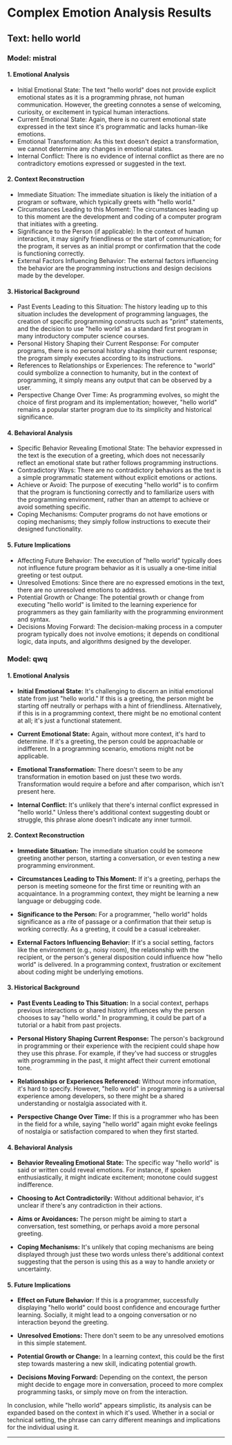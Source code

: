 # Complex Emotion Analysis Results

## Text: hello world
### Model: mistral
#### 1. Emotional Analysis
- Initial Emotional State: The text "hello world" does not provide explicit emotional states as it is a programming phrase, not human communication. However, the greeting connotes a sense of welcoming, curiosity, or excitement in typical human interactions.
- Current Emotional State: Again, there is no current emotional state expressed in the text since it's programmatic and lacks human-like emotions.
- Emotional Transformation: As this text doesn't depict a transformation, we cannot determine any changes in emotional states.
- Internal Conflict: There is no evidence of internal conflict as there are no contradictory emotions expressed or suggested in the text.

#### 2. Context Reconstruction
- Immediate Situation: The immediate situation is likely the initiation of a program or software, which typically greets with "hello world."
- Circumstances Leading to this Moment: The circumstances leading up to this moment are the development and coding of a computer program that initiates with a greeting.
- Significance to the Person (if applicable): In the context of human interaction, it may signify friendliness or the start of communication; for the program, it serves as an initial prompt or confirmation that the code is functioning correctly.
- External Factors Influencing Behavior: The external factors influencing the behavior are the programming instructions and design decisions made by the developer.

#### 3. Historical Background
- Past Events Leading to this Situation: The history leading up to this situation includes the development of programming languages, the creation of specific programming constructs such as "print" statements, and the decision to use "hello world" as a standard first program in many introductory computer science courses.
- Personal History Shaping their Current Response: For computer programs, there is no personal history shaping their current response; the program simply executes according to its instructions.
- References to Relationships or Experiences: The reference to "world" could symbolize a connection to humanity, but in the context of programming, it simply means any output that can be observed by a user.
- Perspective Change Over Time: As programming evolves, so might the choice of first program and its implementation; however, "hello world" remains a popular starter program due to its simplicity and historical significance.

#### 4. Behavioral Analysis
- Specific Behavior Revealing Emotional State: The behavior expressed in the text is the execution of a greeting, which does not necessarily reflect an emotional state but rather follows programming instructions.
- Contradictory Ways: There are no contradictory behaviors as the text is a simple programmatic statement without explicit emotions or actions.
- Achieve or Avoid: The purpose of executing "hello world" is to confirm that the program is functioning correctly and to familiarize users with the programming environment, rather than an attempt to achieve or avoid something specific.
- Coping Mechanisms: Computer programs do not have emotions or coping mechanisms; they simply follow instructions to execute their designed functionality.

#### 5. Future Implications
- Affecting Future Behavior: The execution of "hello world" typically does not influence future program behavior as it is usually a one-time initial greeting or test output.
- Unresolved Emotions: Since there are no expressed emotions in the text, there are no unresolved emotions to address.
- Potential Growth or Change: The potential growth or change from executing "hello world" is limited to the learning experience for programmers as they gain familiarity with the programming environment and syntax.
- Decisions Moving Forward: The decision-making process in a computer program typically does not involve emotions; it depends on conditional logic, data inputs, and algorithms designed by the developer.

### Model: qwq
#### **1. Emotional Analysis**
- **Initial Emotional State:** It's challenging to discern an initial emotional state from just "hello world." If this is a greeting, the person might be starting off neutrally or perhaps with a hint of friendliness. Alternatively, if this is in a programming context, there might be no emotional content at all; it's just a functional statement.

- **Current Emotional State:** Again, without more context, it's hard to determine. If it's a greeting, the person could be approachable or indifferent. In a programming scenario, emotions might not be applicable.

- **Emotional Transformation:** There doesn't seem to be any transformation in emotion based on just these two words. Transformation would require a before and after comparison, which isn't present here.

- **Internal Conflict:** It's unlikely that there's internal conflict expressed in "hello world." Unless there's additional context suggesting doubt or struggle, this phrase alone doesn't indicate any inner turmoil.

#### **2. Context Reconstruction**
- **Immediate Situation:** The immediate situation could be someone greeting another person, starting a conversation, or even testing a new programming environment.

- **Circumstances Leading to This Moment:** If it's a greeting, perhaps the person is meeting someone for the first time or reuniting with an acquaintance. In a programming context, they might be learning a new language or debugging code.

- **Significance to the Person:** For a programmer, "hello world" holds significance as a rite of passage or a confirmation that their setup is working correctly. As a greeting, it could be a casual icebreaker.

- **External Factors Influencing Behavior:** If it's a social setting, factors like the environment (e.g., noisy room), the relationship with the recipient, or the person's general disposition could influence how "hello world" is delivered. In a programming context, frustration or excitement about coding might be underlying emotions.

#### **3. Historical Background**
- **Past Events Leading to This Situation:** In a social context, perhaps previous interactions or shared history influences why the person chooses to say "hello world." In programming, it could be part of a tutorial or a habit from past projects.

- **Personal History Shaping Current Response:** The person's background in programming or their experience with the recipient could shape how they use this phrase. For example, if they've had success or struggles with programming in the past, it might affect their current emotional tone.

- **Relationships or Experiences Referenced:** Without more information, it's hard to specify. However, "hello world" in programming is a universal experience among developers, so there might be a shared understanding or nostalgia associated with it.

- **Perspective Change Over Time:** If this is a programmer who has been in the field for a while, saying "hello world" again might evoke feelings of nostalgia or satisfaction compared to when they first started.

#### **4. Behavioral Analysis**
- **Behavior Revealing Emotional State:** The specific way "hello world" is said or written could reveal emotions. For instance, if spoken enthusiastically, it might indicate excitement; monotone could suggest indifference.

- **Choosing to Act Contradictorily:** Without additional behavior, it's unclear if there's any contradiction in their actions.

- **Aims or Avoidances:** The person might be aiming to start a conversation, test something, or perhaps avoid a more personal greeting.

- **Coping Mechanisms:** It's unlikely that coping mechanisms are being displayed through just these two words unless there's additional context suggesting that the person is using this as a way to handle anxiety or uncertainty.

#### **5. Future Implications**
- **Effect on Future Behavior:** If this is a programmer, successfully displaying "hello world" could boost confidence and encourage further learning. Socially, it might lead to a ongoing conversation or no interaction beyond the greeting.

- **Unresolved Emotions:** There don't seem to be any unresolved emotions in this simple statement.

- **Potential Growth or Change:** In a learning context, this could be the first step towards mastering a new skill, indicating potential growth.

- **Decisions Moving Forward:** Depending on the context, the person might decide to engage more in conversation, proceed to more complex programming tasks, or simply move on from the interaction.

In conclusion, while "hello world" appears simplistic, its analysis can be expanded based on the context in which it's used. Whether in a social or technical setting, the phrase can carry different meanings and implications for the individual using it.

----------------------------------------------------------------------

